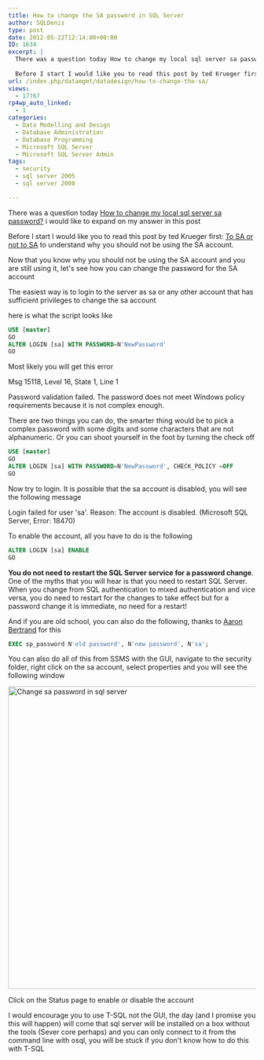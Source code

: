 ```yaml
---
title: How to change the SA password in SQL Server
author: SQLDenis
type: post
date: 2012-05-22T12:14:00+00:00
ID: 1634
excerpt: |
  There was a question today How to change my local sql server sa password? i would like to expand on my answer in this post
  
  Before I start I would like you to read this post by ted Krueger first: To SA or not to SA to understand why you should not be&hellip;
url: /index.php/datamgmt/datadesign/how-to-change-the-sa/
views:
  - 17767
rp4wp_auto_linked:
  - 1
categories:
  - Data Modelling and Design
  - Database Administration
  - Database Programming
  - Microsoft SQL Server
  - Microsoft SQL Server Admin
tags:
  - security
  - sql server 2005
  - sql server 2008

---
```

There was a question today [How to change my local sql server sa password?][1] i would like to expand on my answer in this post

Before I start I would like you to read this post by ted Krueger first: [To SA or not to SA][2] to understand why you should not be using the SA account.

Now that you know why you should not be using the SA account and you are still using it, let's see how you can change the password for the SA account

The easiest way is to login to the server as sa or any other account that has sufficient privileges to change the sa account

here is what the script looks like

```sql
USE [master]
GO
ALTER LOGIN [sa] WITH PASSWORD=N'NewPassword'
GO
```

Most likely you will get this error
  
Msg 15118, Level 16, State 1, Line 1
  
Password validation failed. The password does not meet Windows policy requirements because it is not complex enough.

There are two things you can do, the smarter thing would be to pick a complex password with some digits and some characters that are not alphanumeric. Or you can shoot yourself in the foot by turning the check off

```sql
USE [master]
GO
ALTER LOGIN [sa] WITH PASSWORD=N'NewPassword', CHECK_POLICY =OFF
GO
```
Now try to login. It is possible that the sa account is disabled, you will see the following message

Login failed for user 'sa'. Reason: The account is disabled. (Microsoft SQL Server, Error: 18470)

To enable the account, all you have to do is the following

```sql
ALTER LOGIN [sa] ENABLE
GO
```

**You do not need to restart the SQL Server service for a password change**. One of the myths that you will hear is that you need to restart SQL Server. When you change from SQL authentication to mixed authentication and vice versa, you do need to restart for the changes to take effect but for a password change it is immediate, no need for a restart!

And if you are old school, you can also do the following, thanks to [Aaron Bertrand][3] for this

```sql
EXEC sp_password N'old password', N'new password', N'sa';
```

You can also do all of this from SSMS with the GUI, navigate to the security folder, right click on the sa account, select properties and you will see the following window

<div class="image_block">
  <a href="https://lessthandot.z19.web.core.windows.net/wp-content/uploads/blogs/DataMgmt/Denis/saChangePassword-1.PNG?mtime=1337695861"><img alt="Change sa password in sql server" src="https://lessthandot.z19.web.core.windows.net/wp-content/uploads/blogs/DataMgmt/Denis/saChangePassword-1.PNG?mtime=1337695861" width="686" height="616" /></a>
</div>

Click on the Status page to enable or disable the account

I would encourage you to use T-SQL not the GUI, the day (and I promise you this will happen) will come that sql server will be installed on a box without the tools (Sever core perhaps) and you can only connect to it from the command line with osql, you will be stuck if you don't know how to do this with T-SQL

 [1]: http://stackoverflow.com/questions/10703150/how-to-change-my-local-sql-server-sa-password
 [2]: /index.php/DataMgmt/DBAdmin/to-sa-or-not-to-sa
 [3]: http://sqlblog.com/blogs/aaron_bertrand/default.aspx